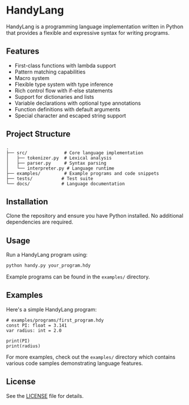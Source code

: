 # HandyLang

HandyLang is a programming language implementation written in Python that provides a flexible and expressive syntax for writing programs.

## Features

- First-class functions with lambda support
- Pattern matching capabilities
- Macro system
- Flexible type system with type inference
- Rich control flow with if-else statements
- Support for dictionaries and lists
- Variable declarations with optional type annotations
- Function definitions with default arguments
- Special character and escaped string support

## Project Structure

```
.
├── src/              # Core language implementation
│   ├── tokenizer.py  # Lexical analysis
│   ├── parser.py     # Syntax parsing
│   └── interpreter.py # Language runtime
├── examples/         # Example programs and code snippets
├── tests/           # Test suite
└── docs/            # Language documentation
```

## Installation

Clone the repository and ensure you have Python installed. No additional dependencies are required.

## Usage

Run a HandyLang program using:

```bash
python handy.py your_program.hdy
```

Example programs can be found in the `examples/` directory.

## Examples

Here's a simple HandyLang program:

```handy
# examples/programs/first_program.hdy
const PI: float = 3.141
var radius: int = 2.0

print(PI)
print(radius)
```

For more examples, check out the `examples/` directory which contains various code samples demonstrating language features.

## License

See the [LICENSE](LICENSE) file for details.
